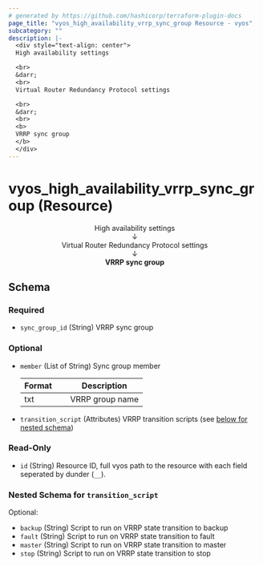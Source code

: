 ```yaml
---
# generated by https://github.com/hashicorp/terraform-plugin-docs
page_title: "vyos_high_availability_vrrp_sync_group Resource - vyos"
subcategory: ""
description: |-
  <div style="text-align: center">
  High availability settings

  <br>
  &darr;
  <br>
  Virtual Router Redundancy Protocol settings

  <br>
  &darr;
  <br>
  <b>
  VRRP sync group
  </b>
  </div>
---
```


# vyos_high_availability_vrrp_sync_group (Resource)

<div style="text-align: center">
High availability settings

<br>
&darr;
<br>
Virtual Router Redundancy Protocol settings

<br>
&darr;
<br>
<b>
VRRP sync group
</b>
</div>



<!-- schema generated by tfplugindocs -->
## Schema

### Required

- `sync_group_id` (String) VRRP sync group

### Optional

- `member` (List of String) Sync group member

    |  Format &emsp; | Description  |
    |----------|---------------|
    |  txt  &emsp; |  VRRP group name  |
- `transition_script` (Attributes) VRRP transition scripts (see [below for nested schema](#nestedatt--transition_script))

### Read-Only

- `id` (String) Resource ID, full vyos path to the resource with each field seperated by dunder (`__`).

<a id="nestedatt--transition_script"></a>
### Nested Schema for `transition_script`

Optional:

- `backup` (String) Script to run on VRRP state transition to backup
- `fault` (String) Script to run on VRRP state transition to fault
- `master` (String) Script to run on VRRP state transition to master
- `stop` (String) Script to run on VRRP state transition to stop
